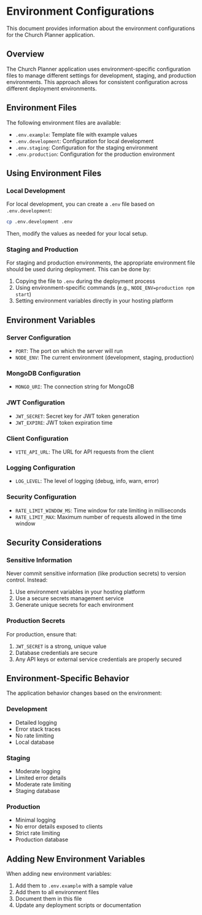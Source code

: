 # Environment Configurations

This document provides information about the environment configurations for the Church Planner application.

## Overview

The Church Planner application uses environment-specific configuration files to manage different settings for development, staging, and production environments. This approach allows for consistent configuration across different deployment environments.

## Environment Files

The following environment files are available:

- `.env.example`: Template file with example values
- `.env.development`: Configuration for local development
- `.env.staging`: Configuration for the staging environment
- `.env.production`: Configuration for the production environment

## Using Environment Files

### Local Development

For local development, you can create a `.env` file based on `.env.development`:

```bash
cp .env.development .env
```

Then, modify the values as needed for your local setup.

### Staging and Production

For staging and production environments, the appropriate environment file should be used during deployment. This can be done by:

1. Copying the file to `.env` during the deployment process
2. Using environment-specific commands (e.g., `NODE_ENV=production npm start`)
3. Setting environment variables directly in your hosting platform

## Environment Variables

### Server Configuration

- `PORT`: The port on which the server will run
- `NODE_ENV`: The current environment (development, staging, production)

### MongoDB Configuration

- `MONGO_URI`: The connection string for MongoDB

### JWT Configuration

- `JWT_SECRET`: Secret key for JWT token generation
- `JWT_EXPIRE`: JWT token expiration time

### Client Configuration

- `VITE_API_URL`: The URL for API requests from the client

### Logging Configuration

- `LOG_LEVEL`: The level of logging (debug, info, warn, error)

### Security Configuration

- `RATE_LIMIT_WINDOW_MS`: Time window for rate limiting in milliseconds
- `RATE_LIMIT_MAX`: Maximum number of requests allowed in the time window

## Security Considerations

### Sensitive Information

Never commit sensitive information (like production secrets) to version control. Instead:

1. Use environment variables in your hosting platform
2. Use a secure secrets management service
3. Generate unique secrets for each environment

### Production Secrets

For production, ensure that:

1. `JWT_SECRET` is a strong, unique value
2. Database credentials are secure
3. Any API keys or external service credentials are properly secured

## Environment-Specific Behavior

The application behavior changes based on the environment:

### Development

- Detailed logging
- Error stack traces
- No rate limiting
- Local database

### Staging

- Moderate logging
- Limited error details
- Moderate rate limiting
- Staging database

### Production

- Minimal logging
- No error details exposed to clients
- Strict rate limiting
- Production database

## Adding New Environment Variables

When adding new environment variables:

1. Add them to `.env.example` with a sample value
2. Add them to all environment files
3. Document them in this file
4. Update any deployment scripts or documentation 